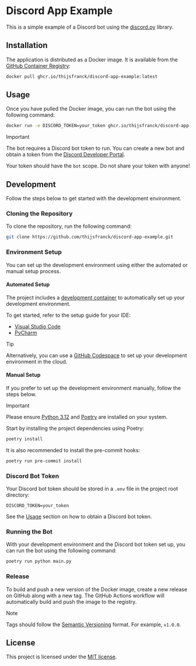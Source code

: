 # Discord App Example

This is a simple example of a Discord bot using the [discord.py](https://discordpy.readthedocs.io/en/latest/) library.

## Installation

The application is distributed as a Docker image. It is available from the [GitHub Container Registry](https://github.com/thijsfranck?tab=packages&repo_name=discord-app-example):

```bash
docker pull ghcr.io/thijsfranck/discord-app-example:latest
```

## Usage

Once you have pulled the Docker image, you can run the bot using the following command:

```bash
docker run -e DISCORD_TOKEN=your_token ghcr.io/thijsfranck/discord-app-example:latest
```

> [!IMPORTANT]
> The bot requires a Discord bot token to run. You can create a new bot and obtain a token from the [Discord Developer Portal](https://discord.com/developers/applications).
>
> Your token should have the `bot` scope. Do not share your token with anyone!

## Development

Follow the steps below to get started with the development environment.

### Cloning the Repository

To clone the repository, run the following command:

```bash
git clone https://github.com/thijsfranck/discord-app-example.git
```

### Environment Setup

You can set up the development environment using either the automated or manual setup process.

#### Automated Setup

The project includes a [development container](https//containers.dev) to automatically set up your development environment.

To get started, refer to the setup guide for your IDE:

- [Visual Studio Code](https://code.visualstudio.com/docs/devcontainers/tutorial)
- [PyCharm](https://www.jetbrains.com/help/pycharm/connect-to-devcontainer.html)

> [!TIP]
> Alternatively, you can use a [GitHub Codespace](https://docs.github.com/en/codespaces/getting-started/quickstart) to set up your development environment in the cloud.

#### Manual Setup

If you prefer to set up the development environment manually, follow the steps below.

> [!IMPORTANT]
> Please ensure [Python 3.12](https://www.python.org) and [Poetry](https://python-poetry.org) are installed on your system.

Start by installing the project dependencies using Poetry:

```bash
poetry install
```

It is also recommended to install the pre-commit hooks:

```bash
poetry run pre-commit install
```

### Discord Bot Token

Your Discord bot token should be stored in a `.env` file in the project root directory:

```plaintext
DISCORD_TOKEN=your_token
```

See the [Usage](#usage) section on how to obtain a Discord bot token.

### Running the Bot

With your development environment and the Discord bot token set up, you can run the bot using the following command:

```bash
poetry run python main.py
```

### Release

To build and push a new version of the Docker image, create a new release on GitHub along with a new tag. The GitHub Actions workflow will automatically build and push the image to the registry.

> [!NOTE]
> Tags should follow the [Semantic Versioning](https://semver.org/) format. For example, `v1.0.0`.

## License

This project is licensed under the [MIT license](./LICENSE).
